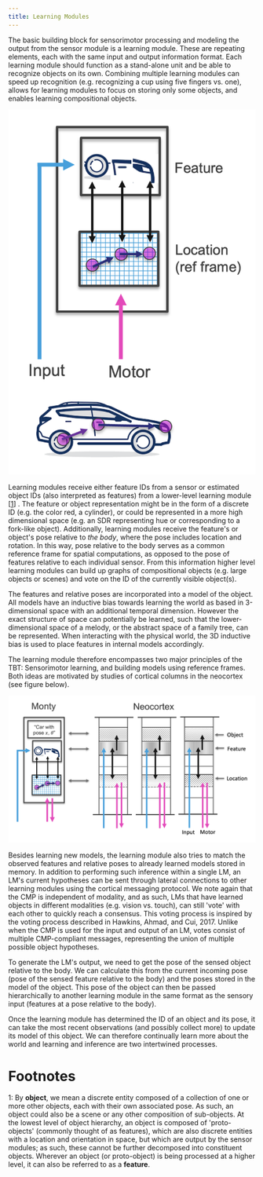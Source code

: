 ```yaml
---
title: Learning Modules
---
```

The basic building block for sensorimotor processing and modeling the output from the sensor module is a learning module. These are repeating elements, each with the same input and output information format. Each learning module should function as a stand-alone unit and be able to recognize objects on its own. Combining multiple learning modules can speed up recognition (e.g. recognizing a cup using five fingers vs. one), allows for learning modules to focus on storing only some objects, and enables learning compositional objects.

![Learning modules learn structured models through sensorimotor interaction, using reference frames. They model how incoming features are arranged relative to each other in space and time.](../../figures/overview/reference_frames.png#width=300px)


Learning modules receive either feature IDs from a sensor or estimated object IDs (also interpreted as features) from a lower-level learning module \[[1](#footnote1)] . The feature or object representation might be in the form of a discrete ID (e.g. the color red, a cylinder), or could be represented in a more high dimensional space (e.g. an SDR representing hue or corresponding to a fork-like object). Additionally, learning modules receive the feature's or object's pose relative to _the body_, where the pose includes location and rotation. In this way, pose relative to the body serves as a common reference frame for spatial computations, as opposed to the pose of features relative to each individual sensor. From this information higher level learning modules can build up graphs of compositional objects (e.g. large objects or scenes) and vote on the ID of the currently visible object(s).

The features and relative poses are incorporated into a model of the object. All models have an inductive bias towards learning the world as based in 3-dimensional space with an additional temporal dimension. However the exact structure of space can potentially be learned, such that the lower-dimensional space of a melody, or the abstract space of a family tree, can be represented. When interacting with the physical world, the 3D inductive bias is used to place features in internal models accordingly.

The learning module therefore encompasses two major principles of the TBT: Sensorimotor learning, and building models using reference frames. Both ideas are motivated by studies of cortical columns in the neocortex (see figure below).

![Conceptual sketch of how the learning module could be implementing possible mechanisms of cortical columns.](../../figures/overview/cortical_columns_lm.png)


Besides learning new models, the learning module also tries to match the observed features and relative poses to already learned models stored in memory. In addition to performing such inference within a single LM, an LM's current hypotheses can be sent through lateral connections to other learning modules using the cortical messaging protocol. We note again that the CMP is independent of modality, and as such, LMs that have learned objects in different modalities (e.g. vision vs. touch), can still 'vote' with each other to quickly reach a consensus. This voting process is inspired by the voting process described in Hawkins, Ahmad, and Cui, 2017. Unlike when the CMP is used for the input and output of an LM, votes consist of multiple CMP-compliant messages, representing the union of multiple possible object hypotheses.

To generate the LM's output, we need to get the pose of the sensed object relative to the body. We can calculate this from the current incoming pose (pose of the sensed feature relative to the body) and the poses stored in the model of the object. This pose of the object can then be passed hierarchically to another learning module in the same format as the sensory input (features at a pose relative to the body).

Once the learning module has determined the ID of an object and its pose, it can take the most recent observations (and possibly collect more) to update its model of this object. We can therefore continually learn more about the world and learning and inference are two intertwined processes.

# Footnotes

<a name="footnote1">1</a>: By **object**, we mean a discrete entity composed of a collection of one or more other objects, each with their own associated pose. As such, an object could also be a scene or any other composition of sub-objects. At the lowest level of object hierarchy, an object is composed of 'proto-objects' (commonly thought of as features), which are also discrete entities with a location and orientation in space, but which are output by the sensor modules; as such, these cannot be further decomposed into constituent objects. Wherever an object (or proto-object) is being processed at a higher level, it can also be referred to as a **feature**.